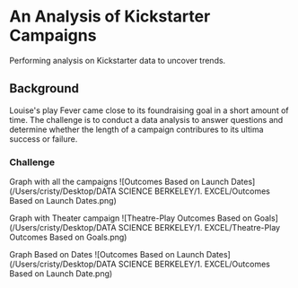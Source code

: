 # An Analysis of Kickstarter Campaigns
Performing analysis on Kickstarter data to uncover trends.

## Background
Louise's play Fever came close to its foundraising goal in a short amount of time. 
The challenge is to conduct a data analysis to answer questions and determine whether the length of a campaign contribures to its ultima success or failure. 

### Challenge

Graph with all the campaigns
![Outcomes Based on Launch Dates](/Users/cristy/Desktop/DATA SCIENCE BERKELEY/1. EXCEL/Outcomes Based on Launch Dates.png)

Graph with Theater campaign
![Theatre-Play Outcomes Based on Goals](/Users/cristy/Desktop/DATA SCIENCE BERKELEY/1. EXCEL/Theatre-Play Outcomes Based on Goals.png)

Graph Based on Dates
![Outcomes Based on Launch Dates](/Users/cristy/Desktop/DATA SCIENCE BERKELEY/1. EXCEL/Outcomes Based on Launch Date.png)
